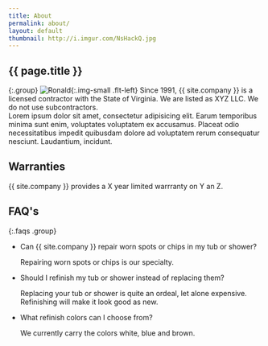```yaml
---
title: About
permalink: about/
layout: default
thumbnail: http://i.imgur.com/NsHackQ.jpg
---
```


## {{ page.title }}

{:.group}
![Ronald](http://i.imgur.com/jlPM3jv.jpg "Ronald"){:.img-small .flt-left}
Since 1991, {{ site.company }} is a licensed contractor with the State of Virginia. We are listed as XYZ LLC. We do not use subcontractors.    
Lorem ipsum dolor sit amet, consectetur adipisicing elit. Earum temporibus minima sunt enim, voluptates voluptatem ex accusamus. Placeat odio necessitatibus impedit quibusdam dolore ad voluptatem rerum consequatur nesciunt. Laudantium, incidunt.

## Warranties

{{ site.company }} provides a X year limited warrranty on Y an Z.

## FAQ's

{:.faqs .group}
+ Can {{ site.company }} repair worn spots or chips in my tub or shower?

    Repairing worn spots or chips is our specialty.
+ Should I refinish my tub or shower instead of replacing them?

    Replacing your tub or shower is quite an ordeal, let alone expensive. Refinishing will make it look good as new.
+ What refinish colors can I choose from?

    We currently carry the colors white, blue and brown.